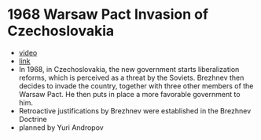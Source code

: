 # 1968 Warsaw Pact Invasion of Czechoslovakia
- [video](https://www.youtube.com/watch?v=lJxTBOD-An8)
- [link](https://en.wikipedia.org/wiki/Warsaw_Pact_invasion_of_Czechoslovakia)
- In 1968, in Czechoslovakia, the new government starts liberalization reforms, which is perceived as a threat by the Soviets. Brezhnev then decides to invade the country, together with three other members of the Warsaw Pact. He then puts in place a more favorable government to him.
- Retroactive justifications by Brezhnev were established in the Brezhnev Doctrine
- planned by Yuri Andropov